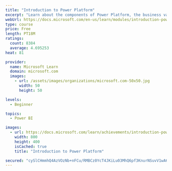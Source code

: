 ```yaml
---
title: "Introduction to Power Platform"
excerpt: "Learn about the components of Power Platform, the business value for customers, and security of the technology."
webUrl: https://docs.microsoft.com/en-us/learn/modules/introduction-power-platform/
type: course
price: Free
length: PT18M
ratings:
  count: 8384
  average: 4.695253
heat: 81

provider:
  name: Microsoft Learn
  domain: microsoft.com
  images:
    - url: /assets/images/organizations/microsoft.com-50x50.jpg
      width: 50
      height: 50

levels:
  - Beginner

topics:
  - Power BI

images:
  - url: https://docs.microsoft.com/learn/achievements/introduction-power-platform-social.png
    width: 800
    height: 400
    isCached: true
    title: "Introduction to Power Platform"

secured: "cySlCHmmhQ4AzVOzNb+nFCu/RMBCz0YcT4JKiLu03MhQ6pf3KnurNSuvV1wA642oPuI+EkLEDb5crcN9xAZYa7HcuWxS2DyylE7D0lLzEjOkqMiVDMuoP75s+0B66va0AHIrF+WM97g+Oxa/FJL/SzvBMXJopbVGVCUUsQ4dx+25YVBVQOZYwOybVvN7CS9aaqErNqP4OuaOALTxwpggovJx0OA+3Li6DEqH6oiDVMV6lMbdlrv4dqXI5LpyE2DCN5nYQqEXTVNWeDwmk6PmJE4oGPMOFlB8g6kC6xrXoEs4WNkn2uZjXLuekLB0QCyZSFMoagVXJ4UGolbT6dXst2NVYBhQVO+UPERECbepT4zgj1rYXALLcv1JH1B+iPz9l3cj5lXgndsxj2dIiUv8n+FALzsg4u/QYzzIX2ppXjs=;3grkoG00FAvunpEgJGVgpA=="
---
```


